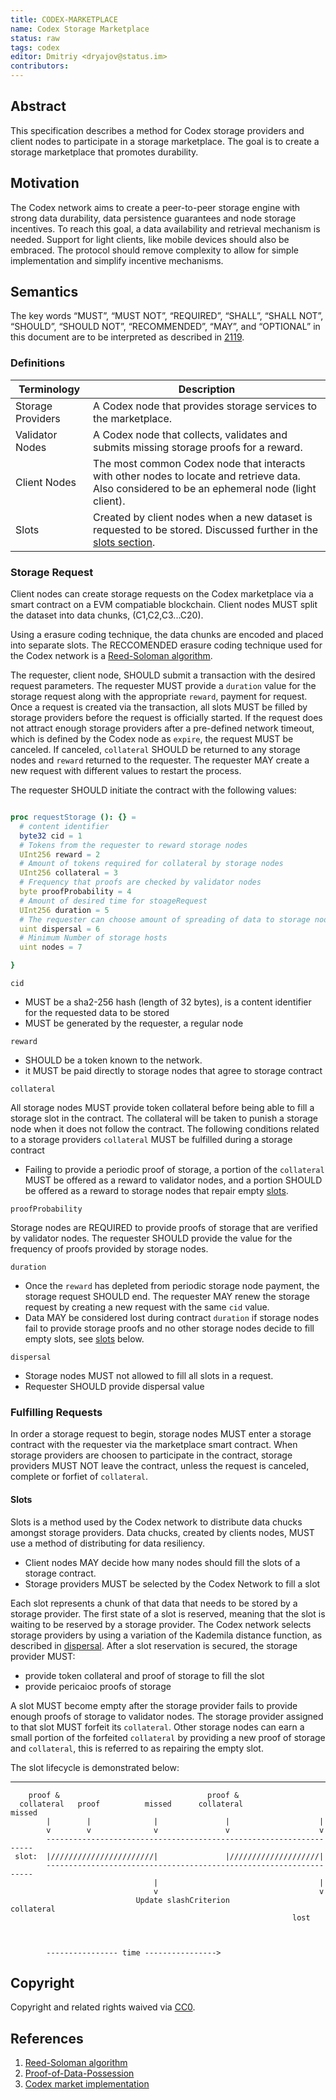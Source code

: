 ```yaml
---
title: CODEX-MARKETPLACE
name: Codex Storage Marketplace
status: raw
tags: codex
editor: Dmitriy <dryajov@status.im>
contributors:
---
```


## Abstract

This specification describes a method for Codex storage providers and client nodes to participate in a storage marketplace. 
The goal is to create a storage marketplace that promotes durability.

## Motivation
The Codex network aims to create a peer-to-peer storage engine with strong data durability, 
data persistence guarantees and node storage incentives.
To reach this goal, a data availability and retrieval mechanism is needed.
Support for light clients, like mobile devices should also be embraced.
The protocol should remove complexity to allow for simple implementation and 
simplify incentive mechanisms.

## Semantics 

The key words “MUST”, “MUST NOT”, “REQUIRED”, “SHALL”, “SHALL NOT”, “SHOULD”, “SHOULD NOT”, “RECOMMENDED”, “MAY”, and “OPTIONAL” in this document are to be interpreted as described in [2119](https://www.ietf.org/rfc/rfc2119.txt).

### Definitions

| Terminology  | Description |
| --------------- | --------- |
| Storage Providers | A Codex node that provides storage services to the marketplace. |
| Validator Nodes | A Codex node that collects, validates and submits missing storage proofs for a reward. |
| Client Nodes | The most common Codex node that interacts with other nodes to locate and retrieve data. Also considered to be an ephemeral node (light client). |
| Slots | Created by client nodes when a new dataset is requested to be stored. Discussed further in the [slots section](#slots).  |

### Storage Request

Client nodes can create storage requests on the Codex marketplace via a smart contract on a EVM compatiable blockchain. 
Client nodes MUST split the dataset into data chunks, (C1,C2,C3...C20).

Using a erasure coding technique, 
the data chunks are encoded and placed into separate slots.
The RECCOMENDED erasure coding technique used for the Codex network is a [Reed-Soloman algorithm](https://hackmd.io/FB58eZQoTNm-dnhu0Y1XnA).

The requester, client node, SHOULD submit a transaction with the desired request parameters.
The requester MUST provide a `duration` value for the storage request along with the appropriate `reward`,
payment for request. 
Once a request is created via the transaction, 
all slots MUST be filled by storage providers before the request is officially started.
If the request does not attract enough storage providers after a pre-defined network timeout,
which is defined by the Codex node as `expire`,
the request MUST be canceled.
If canceled, `collateral` SHOULD be returned to any storage nodes and 
`reward` returned to the requester.
The requester MAY create a new request with different values to restart the process.

The requester SHOULD initiate the contract with the following values:

```nim

proc requestStorage (): {} =
  # content identifier
  byte32 cid = 1
  # Tokens from the requester to reward storage nodes
  UInt256 reward = 2
  # Amount of tokens required for collateral by storage nodes
  UInt256 collateral = 3
  # Frequency that proofs are checked by validator nodes
  byte proofProbability = 4
  # Amount of desired time for stoageRequest
  UInt256 duration = 5
  # The requester can choose amount of spreading of data to storage nodes
  uint dispersal = 6
  # Minimum Number of storage hosts 
  uint nodes = 7

}

```

`cid` 

- MUST be a sha2-256 hash (length of 32 bytes),
is a content identifier for the requested data to be stored
- MUST be generated by the requester, a regular node

`reward`

- SHOULD be a token known to the network.
- it MUST be paid directly to storage nodes that agree to storage contract

`collateral`

All storage nodes MUST provide token collateral before being able to fill a storage slot in the contract.
The collateral will be taken to punish a storage node when it does not follow the contract.
The following conditions related to a storage providers `collateral` MUST be fulfilled during a storage contract
- Failing to provide a periodic proof of storage,
a portion of the `collateral` MUST be offered as a reward to validator nodes,
and a portion SHOULD be offered as a reward to storage nodes that repair empty [slots](#slots).

`proofProbability`

Storage nodes are REQUIRED to provide proofs of storage that are verified by validator nodes.
The requester SHOULD provide the value for the frequency of proofs provided by storage nodes.

`duration`

- Once the `reward` has depleted from periodic storage node payment,
the storage request SHOULD end.
The requester MAY renew the storage request by creating a new request with the same `cid` value.
- Data MAY be considered lost during contract `duration` if storage nodes fail to provide storage proofs and
no other storage nodes decide to fill empty slots, see [slots](#slots) below.

`dispersal`

- Storage nodes MUST not allowed to fill all slots in a request.
- Requester SHOULD provide dispersal value

### Fulfilling Requests
In order a storage request to begin,
storage nodes MUST enter a storage contract with the requester via the marketplace smart contract.
When storage providers are choosen to participate in the contract,
storage providers MUST NOT leave the contract, unless the request is canceled, complete or forfiet of `collateral`.

#### Slots
Slots is a method used by the Codex network to distribute data chucks amongst storage providers.
Data chucks, created by clients nodes, MUST use a method of distributing for data resiliency.
- Client nodes MAY decide how many nodes should fill the slots of a storage contract.
- Storage providers MUST be selected by the Codex Network to fill a slot

Each slot represents a chunk of that data that needs to be stored by a storage provider.
The first state of a slot is reserved, meaning that the slot is waiting to be reserved by a storage provider.
The Codex network selects storage providers by using a variation of the Kademila distance function, 
as described in [dispersal](#dispersal).
After a slot reservation is secured, the storage provider MUST:
- provide token collateral and proof of storage to fill the slot
- provide pericaioc proofs of storage

A slot MUST become empty after the storage provider fails to provide enough proofs of storage to validator nodes.
The storage provider assigned to that slot MUST forfeit its `collateral`.
Other storage nodes can earn a small portion of the forfeited `collateral` by providing a new proof of storage and `collateral`,
this is referred to as repairing the empty slot.

The slot lifecycle is demonstrated below:

-----------

        proof &                                 proof &
      collateral   proof          missed      collateral               missed
            |        |              |               |                    |
            v        v              v               v                    v
            -------------------------------------------------------------------
     slot:  |///////////////////////|               |////////////////////|
            -------------------------------------------------------------------
                                    |                                    |
                                    v                                    v
                                Update slashCriterion                 collateral
                                                                   lost



            ---------------- time ---------------->



## Copyright

Copyright and related rights waived via [CC0](https://creativecommons.org/publicdomain/zero/1.0/).

## References 

1. [Reed-Soloman algorithm](https://hackmd.io/FB58eZQoTNm-dnhu0Y1XnA)
2. [Proof-of-Data-Possession](https://hackmd.io/2uRBltuIT7yX0CyczJevYg?view)
3. [Codex market implementation](https://github.com/codex-storage/nim-codex/blob/master/codex/market.nim)

